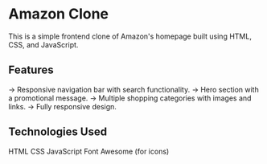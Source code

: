 # Amazon Clone

This is a simple frontend clone of Amazon's homepage built using HTML, CSS, and JavaScript.

## Features
-> Responsive navigation bar with search functionality.
-> Hero section with a promotional message.
-> Multiple shopping categories with images and links.
-> Fully responsive design.

## Technologies Used

HTML
CSS
JavaScript
Font Awesome (for icons)

